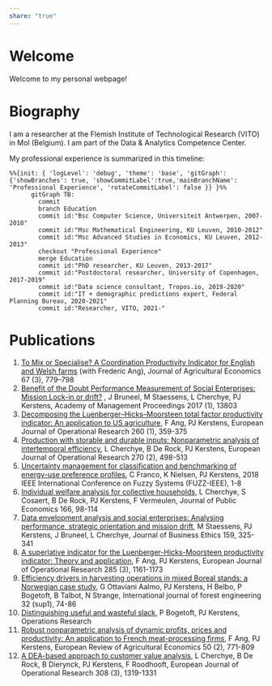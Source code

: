 ```yaml
---
share: "true"
---
```


# Welcome

Welcome to my personal webpage!

# Biography

I am a researcher at the Flemish Institute of Technological Research (VITO) in Mol (Belgium). I am part of the Data & Analytics Competence Center.

My professional experience is summarized in this timeline:

```mermaid
%%{init: { 'logLevel': 'debug', 'theme': 'base', 'gitGraph': {'showBranches': true, 'showCommitLabel':true,'mainBranchName': 'Professional Experience', 'rotateCommitLabel': false }} }%%
      gitGraph TB:
	    commit
	    branch Education
	    commit id:"Bsc Computer Science, Universiteit Antwerpen, 2007-2010"
	    commit id:"Msc Mathematical Engineering, KU Leuven, 2010-2012"
	    commit id:"Msc Advanced Studies in Economics, KU Leuven, 2012-2013"
	    checkout "Professional Experience"
	    merge Education
        commit id:"PhD researcher, KU Leuven, 2013-2017"
        commit id:"Postdoctoral researcher, University of Copenhagen, 2017-2019"
        commit id:"Data science consultant, Tropos.io, 2019-2020"
        commit id:"IT + demographic predictions expert, Federal Planning Bureau, 2020-2021"
        commit id:"Researcher, VITO, 2021-"
```

# Publications

1. [To Mix or Specialise? A Coordination Productivity Indicator for English and Welsh farms](https://doi.org/10.1111/1477-9552.12177) (with Frederic Ang), Journal of Agricultural Economics 67 (3), 779–798
2. [Benefit of the Doubt Performance Measurement of Social Enterprises: Mission Lock-in or drift?](https://doi.org/10.5465/AMBPP.2017.13803abstract) , J Bruneel, M Staessens, L Cherchye, PJ Kerstens, Academy of Management Proceedings 2017 (1), 13803
3. [Decomposing the Luenberger–Hicks–Moorsteen total factor productivity indicator: An application to US agriculture](https://doi.org/10.1016/j.ejor.2016.12.015), F Ang, PJ Kerstens, European Journal of Operational Research 260 (1), 359-375
4. [Production with storable and durable inputs: Nonparametric analysis of intertemporal efficiency](https://doi.org/10.1016/j.ejor.2018.04.002), L Cherchye, B De Rock, PJ Kerstens, European Journal of Operational Research 270 (2), 498-513
5. [Uncertainty management for classification and benchmarking of energy-use preference profiles](https://doi.org/10.1109/FUZZ-IEEE.2018.8491532), C Franco, K Nielsen, PJ Kerstens, 2018 IEEE International Conference on Fuzzy Systems (FUZZ-IEEE), 1-8
6. [Individual welfare analysis for collective households](https://doi.org/10.1016/j.jpubeco.2018.08.012), L Cherchye, S Cosaert, B De Rock, PJ Kerstens, F Vermeulen, Journal of Public Economics 166, 98-114
7. [Data envelopment analysis and social enterprises: Analysing performance, strategic orientation and mission drift](https://doi.org/10.1007/s10551-018-4046-4), M Staessens, PJ Kerstens, J Bruneel, L Cherchye, Journal of Business Ethics 159, 325-341
8. [A superlative indicator for the Luenberger-Hicks-Moorsteen productivity indicator: Theory and application](https://doi.org/10.1016/j.ejor.2020.02.030), F Ang, PJ Kerstens, European Journal of Operational Research 285 (3), 1161-1173
9. [Efficiency drivers in harvesting operations in mixed Boreal stands: a Norwegian case study](https://doi.org/10.1080/14942119.2020.1778980), G Ottaviani Aalmo, PJ Kerstens, H Belbo, P Bogetoft, B Talbot, N Strange, International journal of forest engineering 32 (sup1), 74-86
10. [Distinguishing useful and wasteful slack](https://doi.org/10.1287/opre.2022.2415), P Bogetoft, PJ Kerstens, Operations Research
11. [Robust nonparametric analysis of dynamic profits, prices and productivity: An application to French meat-processing firms](https://doi.org/10.1093/erae/jbac029), F Ang, PJ Kerstens, European Review of Agricultural Economics 50 (2), 771-809
12. [A DEA-based approach to customer value analysis](https://doi.org/10.1016/j.ejor.2023.01.005), L Cherchye, B De Rock, B Dierynck, PJ Kerstens, F Roodhooft, European Journal of Operational Research 308 (3), 1319-1331
